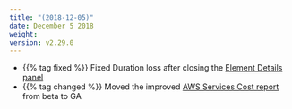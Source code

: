 ```yaml
---
title: "(2018-12-05)"
date: December 5 2018
weight:
version: v2.29.0
---
```



- {{% tag fixed %}} Fixed Duration loss after closing the [Element Details panel](https://docs.metricly.com/data-visualization/inventory/inventory-element-detail/)
- {{% tag changed %}} Moved the improved [AWS Services Cost report](https://docs.metricly.com/reports/reports-aws-services-cost/) from beta to GA
